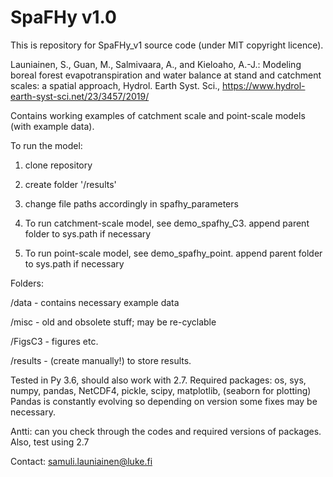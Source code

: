 # SpaFHy v1.0

This is repository for SpaFHy_v1 source code (under MIT copyright licence).

Launiainen, S., Guan, M., Salmivaara, A., and Kieloaho, A.-J.: Modeling boreal forest evapotranspiration and water balance at stand and catchment scales: a spatial approach, Hydrol. Earth Syst. Sci., https://www.hydrol-earth-syst-sci.net/23/3457/2019/ 

Contains working examples of catchment scale and point-scale models (with example data).

To run the model:

1) clone repository
2) create folder '/results'
3) change file paths accordingly in spafhy_parameters

4) To run catchment-scale model, see demo_spafhy_C3. append parent folder to sys.path if necessary
5) To run point-scale model, see demo_spafhy_point. append parent folder to sys.path if necessary

Folders:

/data - contains necessary example data

/misc - old and obsolete stuff; may be re-cyclable

/FigsC3 - figures etc.

/results - (create manually!) to store results.

Tested in Py 3.6, should also work with 2.7.
Required packages: os, sys, numpy, pandas, NetCDF4, pickle, scipy, matplotlib, (seaborn for plotting)
Pandas is constantly evolving so depending on version some fixes may be necessary.

Antti: can you check through the codes and required versions of packages. Also, test using 2.7

Contact: samuli.launiainen@luke.fi
